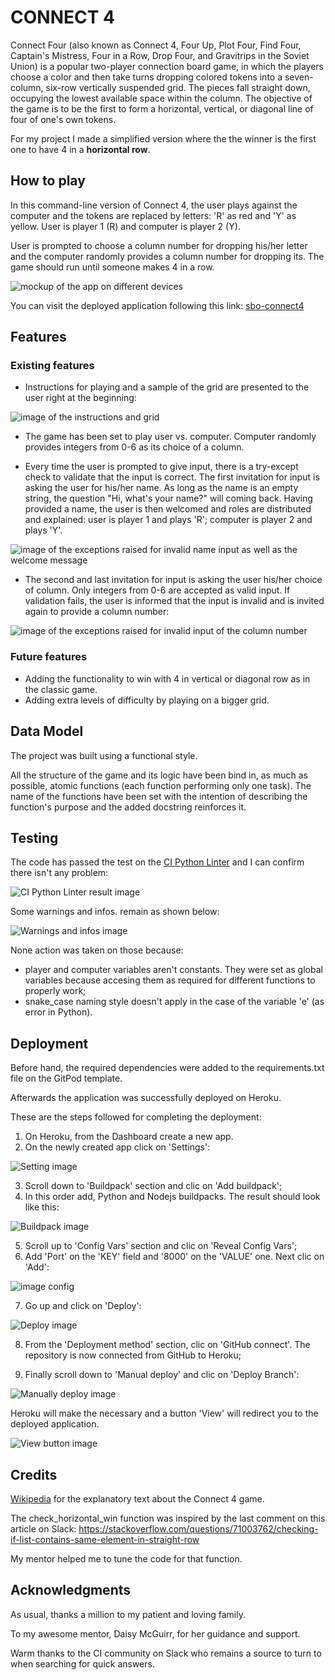 # **CONNECT 4**

Connect Four (also known as Connect 4, Four Up, Plot Four, Find Four, Captain's Mistress, Four in a Row, Drop Four, and Gravitrips in the Soviet Union) is a popular two-player connection board game, in which the players choose a color and then take turns dropping colored tokens into a seven-column, six-row vertically suspended grid. The pieces fall straight down, occupying the lowest available space within the column. The objective of the game is to be the first to form a horizontal, vertical, or diagonal line of four of one's own tokens.

For my project I made a simplified version where the the winner is the first one to have 4 in a **horizontal row**.

## How to play

In this command-line version of Connect 4, the user plays against the computer and the tokens are replaced by letters: 'R' as red and 'Y' as yellow.
User is player 1 (R) and computer is player 2 (Y).

User is prompted to choose a column number for dropping his/her letter and the computer randomly provides a column number for dropping its.
The game should run until someone makes 4 in a row.

![mockup of the app on different devices](assets/images/image-1.webp)

You can visit the deployed application following this link: [sbo-connect4](https://sbo-connect4.herokuapp.com/)

## Features
### Existing features
- Instructions for playing and a sample of the grid are presented to the user right at the beginning:

![image of the instructions and grid](assets/images/image-2.webp)

- The game has been set to play user vs. computer. Computer randomly provides integers from 0-6 as its choice of a column.

- Every time the user is prompted to give input, there is a try-except check to validate that the input is correct.
    The first invitation for input is asking the user for his/her name.
    As long as the name is an empty string, the question "Hi, what's your name?" will coming back.
    Having provided a name, the user is then welcomed and roles are distributed and explained: user is player 1 and plays 'R'; computer is player 2 and plays 'Y'.


![image of the exceptions raised for invalid name input as well as the welcome message](assets/images/image-3.webp)

- The second and last invitation for input is asking the user his/her choice of column.
Only integers from 0-6 are accepted as valid input. If validation fails, the user is informed that the input is invalid and is invited again to provide a column number:


![image of the exceptions raised for invalid input of the column number](assets/images/image-4.webp)

### Future features

- Adding the functionality to win with 4 in vertical or diagonal row as in the classic game.
- Adding extra levels of difficulty by playing on a bigger grid.


## Data Model

The project was built using a functional style.

All the structure of the game and its logic have been bind in, as much as possible, atomic functions
(each  function performing only one task).
The name of the functions have been set with the intention of describing the function's purpose and the added
docstring reinforces it.


## Testing

The code has passed the test on the [CI Python Linter](https://pep8ci.herokuapp.com/) and I can confirm there isn't any problem: 

![CI Python Linter result image](assets/images/image-5.webp)

Some warnings and infos. remain as shown below:

![Warnings and infos image](assets/images/image-6.webp)

None action was taken on those because:
- player and computer variables aren't constants. They were set as global variables because accesing them as required for different functions to properly work;
- snake_case naming style doesn't apply in the case of the variable 'e' (as error in Python).


## Deployment

Before hand, the required dependencies were added to the requirements.txt file on the GitPod template.

Afterwards the application was successfully deployed on Heroku.

These are the steps followed for completing the deployment:

1. On Heroku, from the Dashboard create a new app.
2. On the newly created app click on 'Settings':

![Setting image](assets/images/image-7.webp)

3. Scroll down to 'Buildpack' section and clic on 'Add buildpack';
4. In this order add, Python and Nodejs buildpacks. The result should look like this:

![Buildpack image](assets/images/image-8.webp)

5. Scroll up to 'Config Vars' section and clic on 'Reveal Config Vars';
6. Add 'Port' on the 'KEY' field and '8000' on the 'VALUE' one. Next clic on 'Add':

![image config](assets/images/image-9.webp)

7. Go up and click on 'Deploy':

![Deploy image](assets/images/image-10.webp)

8. From the 'Deployment method' section, clic on 'GitHub connect'. The repository is now connected from GitHub to Heroku;

9. Finally scroll down to 'Manual deploy' and clic on 'Deploy Branch':

![Manually deploy image](assets/images/image-11.webp)


 Heroku will make the necessary and a button 'View' will redirect you to the deployed application.

 ![View button image](assets/images/image-12.webp)


## Credits

[Wikipedia](https://en.wikipedia.org/wiki/Connect_Four) for the explanatory text about the Connect 4 game.

The check_horizontal_win function was inspired by the last comment on this article on Slack:
https://stackoverflow.com/questions/71003762/checking-if-list-contains-same-element-in-straight-row

My mentor helped me to tune the code for that function.


## Acknowledgments

As usual, thanks a million to my patient and loving family.

To my awesome mentor, Daisy McGuirr, for her guidance and support.

Warm thanks to the CI community on Slack who remains a source to turn to when searching for quick answers.

